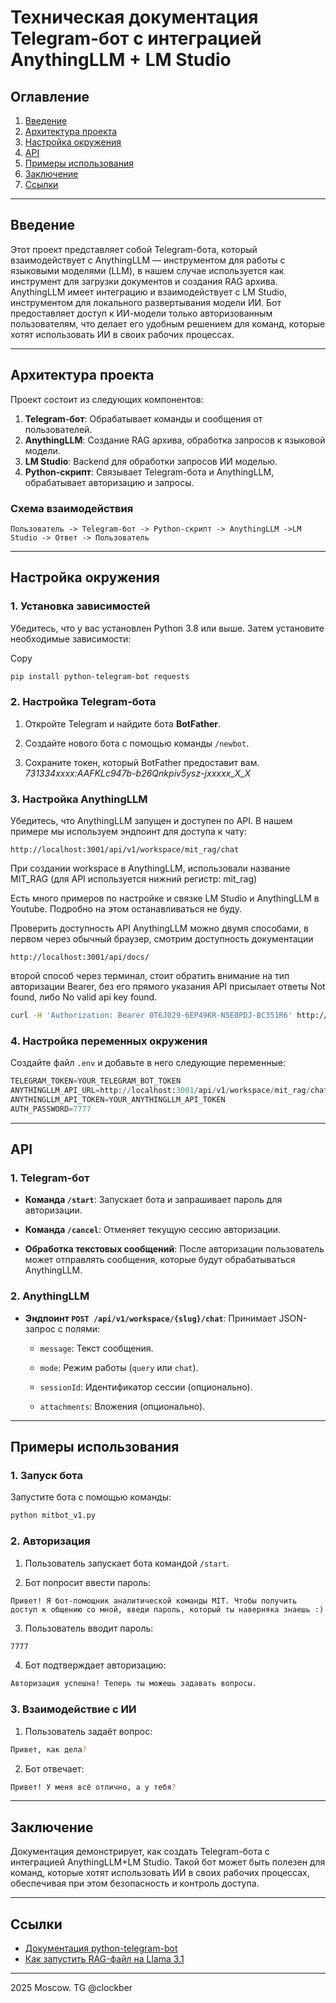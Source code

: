 # Техническая документация Telegram-бот с интеграцией AnythingLLM + LM Studio

## Оглавление
1. [Введение](#Head)
2. [Архитектура проекта](#Archi)
3. [Настройка окружения](#Arround)
4. [API](#API)
5. [Примеры использования](#Samples)
6. [Заключение](#Concl)
7. [Ссылки](#Links)

---
<a name="Head"><h2>Введение</h2></a>

Этот проект представляет собой Telegram-бота, который взаимодействует с AnythingLLM — инструментом для работы с языковыми моделями (LLM), в нашем случае используется как инструмент для загрузки документов и создания RAG архива. AnythingLLM имеет интеграцию  и взаимодействует с LM Studio, инструментом для локального развертывания модели ИИ.  Бот предоставляет доступ к ИИ-модели только авторизованным пользователям, что делает его удобным решением для команд, которые хотят использовать ИИ в своих рабочих процессах.

---
<a name="Archi"><h2>Архитектура проекта</h2></a>

Проект состоит из следующих компонентов:

1. **Telegram-бот**: Обрабатывает команды и сообщения от пользователей.
2. **AnythingLLM**: Создание RAG архива, обработка запросов к языковой модели.
3. **LM Studio**: Backend для обработки запросов ИИ моделью.
4. **Python-скрипт**: Связывает Telegram-бота и AnythingLLM, обрабатывает авторизацию и запросы.


### Схема взаимодействия

```
Пользователь -> Telegram-бот -> Python-скрипт -> AnythingLLM ->LM Studio -> Ответ -> Пользователь
```


---
<a name="Arround"><h2>Настройка окружения</h2></a>

### 1. Установка зависимостей

Убедитесь, что у вас установлен Python 3.8 или выше. Затем установите необходимые зависимости:

Copy
```bash
pip install python-telegram-bot requests
```


### 2. Настройка Telegram-бота

1. Откройте Telegram и найдите бота **BotFather**.

2. Создайте нового бота с помощью команды `/newbot`.

3. Сохраните токен, который BotFather предоставит вам.
	*731334xxxx:AAFKLc947b-b26Qnkpiv5ysz-jxxxxx_X_X*

### 3. Настройка AnythingLLM

Убедитесь, что AnythingLLM запущен и доступен по API. В нашем примере мы используем эндпоинт для доступа к чату:

```
http://localhost:3001/api/v1/workspace/mit_rag/chat
```

При создании workspace в AnythingLLM, использовали название MIT_RAG (для API используется нижний регистр: mit_rag)

Есть много примеров по настройке и связке LM Studio и AnythingLLM в Youtube. Подробно на этом останавливаться не буду.

Проверить доступность API AnythingLLM можно двумя способами, в первом через обычный браузер, смотрим доступность документации

```
http://localhost:3001/api/docs/
```

второй способ через терминал, стоит обратить внимание на тип авторизации Bearer, без его прямого указания API присылает ответы Not found, либо No valid api key found.


```bash
curl -H 'Authorization: Bearer 0T6J029-6EP49KR-N5E0PDJ-BC351R6' http://localhost:3001/api/v1/workspaces
```

### 4. Настройка переменных окружения

Создайте файл `.env` и добавьте в него следующие переменные:

```Python
TELEGRAM_TOKEN=YOUR_TELEGRAM_BOT_TOKEN
ANYTHINGLLM_API_URL=http://localhost:3001/api/v1/workspace/mit_rag/chat
ANYTHINGLLM_API_TOKEN=YOUR_ANYTHINGLLM_API_TOKEN
AUTH_PASSWORD=7777
```


---
<a name="API"><h2>API</h2></a>

### 1. Telegram-бот

- **Команда `/start`**: Запускает бота и запрашивает пароль для авторизации.
    
- **Команда `/cancel`**: Отменяет текущую сессию авторизации.
    
- **Обработка текстовых сообщений**: После авторизации пользователь может отправлять сообщения, которые будут обрабатываться AnythingLLM.
    

### 2. AnythingLLM

- **Эндпоинт `POST /api/v1/workspace/{slug}/chat`**: Принимает JSON-запрос с полями:
    
    - `message`: Текст сообщения.
        
    - `mode`: Режим работы (`query` или `chat`).
        
    - `sessionId`: Идентификатор сессии (опционально).
        
    - `attachments`: Вложения (опционально).
        

---
<a name="Samples"><h2>Примеры использования</h2></a>

### 1. Запуск бота

Запустите бота с помощью команды:

```bash
python mitbot_v1.py
```


### 2. Авторизация

1. Пользователь запускает бота командой `/start`.
    
2. Бот попросит ввести пароль:
    
```
Привет! Я бот-помощник аналитической команды MIT. Чтобы получить доступ к общению со мной, введи пароль, который ты наверняка знаешь :)
```
    
    
3. Пользователь вводит пароль:
    
```bash
7777
```
    
    
4. Бот подтверждает авторизацию:
    
```bash
Авторизация успешна! Теперь ты можешь задавать вопросы.
```


### 3. Взаимодействие с ИИ

1. Пользователь задаёт вопрос:
    
```bash
Привет, как дела?
```
    
2. Бот отвечает:
    
```bash
Привет! У меня всё отлично, а у тебя?
```
    

---
<a name="Concl"><h2>Заключение</h2></a>

Документация демонстрирует, как создать Telegram-бота с интеграцией AnythingLLM+LM Studio. Такой бот может быть полезен для команд, которые хотят использовать ИИ в своих рабочих процессах, обеспечивая при этом безопасность и контроль доступа.

---
<a name="Links"><h2>Ссылки</h2></a>

- [Документация python-telegram-bot](https://docs.python-telegram-bot.org/)
- [Как запустить RAG-файл на Llama 3.1](https://www.youtube.com/watch?v=Zot6DepayZM&t=627s)
---

2025 Moscow. TG @clockber

